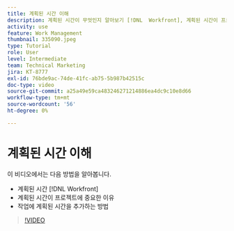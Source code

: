 ```yaml
---
title: 계획된 시간 이해
description: 계획된 시간이 무엇인지 알아보기 [!DNL  Workfront], 계획된 시간이 프로젝트에 중요한 이유 및 계획된 시간을 작업에 추가하는 방법을 알아봅니다.
activity: use
feature: Work Management
thumbnail: 335090.jpeg
type: Tutorial
role: User
level: Intermediate
team: Technical Marketing
jira: KT-8777
exl-id: 76bde9ac-74de-41fc-ab75-5b987b42515c
doc-type: video
source-git-commit: a25a49e59ca483246271214886ea4dc9c10e8d66
workflow-type: tm+mt
source-wordcount: '56'
ht-degree: 0%

---
```


# 계획된 시간 이해

이 비디오에서는 다음 방법을 알아봅니다.

* 계획된 시간 [!DNL  Workfront]
* 계획된 시간이 프로젝트에 중요한 이유
* 작업에 계획된 시간을 추가하는 방법

>[!VIDEO](https://video.tv.adobe.com/v/335090/?quality=12&learn=on)


<!---
learn more urls:
Overview of task duration and duration type
Planned hours overview
--->
